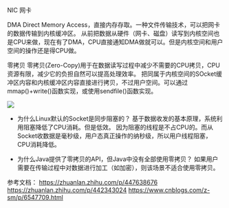 

NIC  网卡

DMA  Direct Memory Access，直接内存存取。一种文件传输技术，可以把网卡的数据传输到内核缓冲区。
从前把数据从硬件（网卡、磁盘）读写到内核空间也是CPU来做，现在有了DMA，CPU直接通知DMA做就可以。但是内核空间和用户空间的操作还是得CPU做。

零拷贝  零拷贝(Zero-Copy)用于在数据读写过程中减少不需要的CPU拷贝，CPU资源有限，减少它的负担自然可以提高处理效率。
把同属于内核空间的SOcket缓冲区内容和内核缓冲区内容直接进行拷贝，不过用户空间。可以通过mmap()+write()函数实现，或使用sendfile()函数实现。

![](https://cdn.jsdelivr.net/gh/flowscolors/resources-backup@main/img_bed/传统IO流程.jpg)

* 为什么Linux默认的Socket是同步阻塞的？
基于数据收发的基本原理，系统利用阻塞降低了CPU消耗。但是低效。
因为阻塞的线程是不占CPU的。而从Socket收数据是毫秒级，用户态真正操作的纳秒级，所以用户线程阻塞，CPU消耗降低。

* 为什么Java提供了零拷贝的API，但Java中没有全部使用零拷贝？
如果用户需要在传输过程中对数据进行加工（如加密），则该场景不适合使用零拷贝。

参考文档：
https://zhuanlan.zhihu.com/p/447638676
https://zhuanlan.zhihu.com/p/442343024
https://www.cnblogs.com/z-sm/p/6547709.html